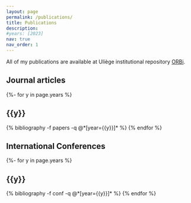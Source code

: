 ```yaml
---
layout: page
permalink: /publications/
title: Publications
description: 
#years: [2023]
nav: true
nav_order: 1
---
```


All of my publications are available at Uliège institutional repository [ORBi](https://orbi.uliege.be/profile?uid=p179634).

## Journal articles
<!-- _pages/publications.md -->
<div class="publications">

{%- for y in page.years %}
  <h2 class="year">{{y}}</h2>
  {% bibliography -f papers -q @*[year={{y}}]* %}
{% endfor %}

</div>

## International Conferences
<!-- _pages/publications.md -->
<div class="publications">

{%- for y in page.years %}
  <h2 class="year">{{y}}</h2>
  {% bibliography -f conf -q @*[year={{y}}]* %}
{% endfor %}

</div>
